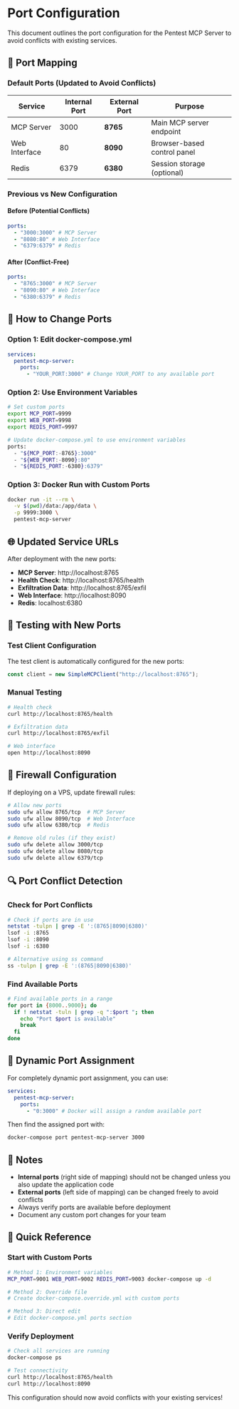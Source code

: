 # Port Configuration

This document outlines the port configuration for the Pentest MCP Server to avoid conflicts with existing services.

## 🔌 Port Mapping

### Default Ports (Updated to Avoid Conflicts)

| Service       | Internal Port | External Port | Purpose                     |
| ------------- | ------------- | ------------- | --------------------------- |
| MCP Server    | 3000          | **8765**      | Main MCP server endpoint    |
| Web Interface | 80            | **8090**      | Browser-based control panel |
| Redis         | 6379          | **6380**      | Session storage (optional)  |

### Previous vs New Configuration

#### Before (Potential Conflicts)

```yaml
ports:
  - "3000:3000" # MCP Server
  - "8080:80" # Web Interface
  - "6379:6379" # Redis
```

#### After (Conflict-Free)

```yaml
ports:
  - "8765:3000" # MCP Server
  - "8090:80" # Web Interface
  - "6380:6379" # Redis
```

## 🔄 How to Change Ports

### Option 1: Edit docker-compose.yml

```yaml
services:
  pentest-mcp-server:
    ports:
      - "YOUR_PORT:3000" # Change YOUR_PORT to any available port
```

### Option 2: Use Environment Variables

```bash
# Set custom ports
export MCP_PORT=9999
export WEB_PORT=9998
export REDIS_PORT=9997

# Update docker-compose.yml to use environment variables
ports:
  - "${MCP_PORT:-8765}:3000"
  - "${WEB_PORT:-8090}:80"
  - "${REDIS_PORT:-6380}:6379"
```

### Option 3: Docker Run with Custom Ports

```bash
docker run -it --rm \
  -v $(pwd)/data:/app/data \
  -p 9999:3000 \
  pentest-mcp-server
```

## 🌐 Updated Service URLs

After deployment with the new ports:

- **MCP Server**: http://localhost:8765
- **Health Check**: http://localhost:8765/health
- **Exfiltration Data**: http://localhost:8765/exfil
- **Web Interface**: http://localhost:8090
- **Redis**: localhost:6380

## 🔧 Testing with New Ports

### Test Client Configuration

The test client is automatically configured for the new ports:

```javascript
const client = new SimpleMCPClient("http://localhost:8765");
```

### Manual Testing

```bash
# Health check
curl http://localhost:8765/health

# Exfiltration data
curl http://localhost:8765/exfil

# Web interface
open http://localhost:8090
```

## 🚨 Firewall Configuration

If deploying on a VPS, update firewall rules:

```bash
# Allow new ports
sudo ufw allow 8765/tcp  # MCP Server
sudo ufw allow 8090/tcp  # Web Interface
sudo ufw allow 6380/tcp  # Redis

# Remove old rules (if they exist)
sudo ufw delete allow 3000/tcp
sudo ufw delete allow 8080/tcp
sudo ufw delete allow 6379/tcp
```

## 🔍 Port Conflict Detection

### Check for Port Conflicts

```bash
# Check if ports are in use
netstat -tulpn | grep -E ':(8765|8090|6380)'
lsof -i :8765
lsof -i :8090
lsof -i :6380

# Alternative using ss command
ss -tulpn | grep -E ':(8765|8090|6380)'
```

### Find Available Ports

```bash
# Find available ports in a range
for port in {8000..9000}; do
  if ! netstat -tuln | grep -q ":$port "; then
    echo "Port $port is available"
    break
  fi
done
```

## 🔄 Dynamic Port Assignment

For completely dynamic port assignment, you can use:

```yaml
services:
  pentest-mcp-server:
    ports:
      - "0:3000" # Docker will assign a random available port
```

Then find the assigned port with:

```bash
docker-compose port pentest-mcp-server 3000
```

## 📝 Notes

- **Internal ports** (right side of mapping) should not be changed unless you also update the application code
- **External ports** (left side of mapping) can be changed freely to avoid conflicts
- Always verify ports are available before deployment
- Document any custom port changes for your team

## 🎯 Quick Reference

### Start with Custom Ports

```bash
# Method 1: Environment variables
MCP_PORT=9001 WEB_PORT=9002 REDIS_PORT=9003 docker-compose up -d

# Method 2: Override file
# Create docker-compose.override.yml with custom ports

# Method 3: Direct edit
# Edit docker-compose.yml ports section
```

### Verify Deployment

```bash
# Check all services are running
docker-compose ps

# Test connectivity
curl http://localhost:8765/health
curl http://localhost:8090
```

This configuration should now avoid conflicts with your existing services!
